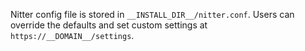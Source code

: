 Nitter config file is stored in `__INSTALL_DIR__/nitter.conf`. Users can override the defaults and set custom settings at `https://__DOMAIN__/settings`.